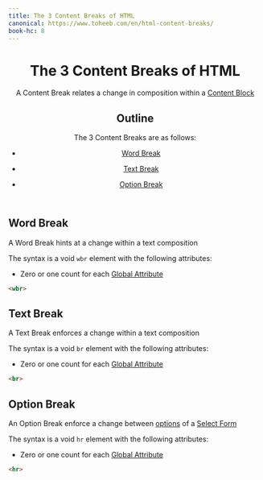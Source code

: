 ```yaml
---
title: The 3 Content Breaks of HTML
canonical: https://www.toheeb.com/en/html-content-breaks/
book-hc: 8
---
```



<header>
  <h1>The 3 Content Breaks of HTML</h1>

  A Content Break relates a change in composition within a [Content Block](/en/html-content-blocks/) 


  <nav class="list-to-grid">
  <h2>Outline</h2>

  The 3 Content Breaks are as follows:

  - [Word Break](#break-word)

  - [Text Break](#break-text)

  - [Option Break](#break-option)

  </nav>

</header>

<section>
  <h2 id="break-word">Word Break</h2>

  A Word Break hints at a change within a text composition

  The syntax is a void `wbr` element with the following attributes:

  - Zero or one count for each [Global Attribute](https://html.spec.whatwg.org/#global-attributes)

  ```html
  <wbr>
  ```
</section>



<section>
  <h2 id="break-text">Text Break</h2>

  A Text Break enforces a change within a text composition

  The syntax is a void `br` element with the following attributes:

  - Zero or one count for each [Global Attribute](https://html.spec.whatwg.org/#global-attributes)

  ```html
  <br>
  ```
</section>



<section>
  <h2 id="break-option">Option Break</h2>

  An Option Break enforce a change between [options](/en/html-content-forms/#form-select-option) of a [Select Form](/en/html-content-forms/#form-select)

  The syntax is a void `hr` element with the following attributes:

  - Zero or one count for each [Global Attribute](https://html.spec.whatwg.org/#global-attributes)

  ```html
  <hr>
  ```
</section>

